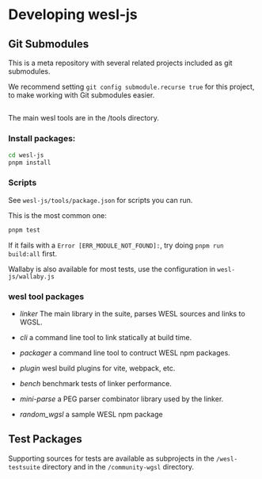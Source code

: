 # Developing wesl-js

## Git Submodules

This is a meta repository with several related projects
included as git submodules.

We recommend setting `git config submodule.recurse true` for this project,
to make working with Git submodules easier.

## 

The main wesl tools are in the /tools directory.

### Install packages:

```sh
cd wesl-js
pnpm install
```

### Scripts

See `wesl-js/tools/package.json` for scripts you can run. 

This is the most common one:

```sh
pnpm test
```

If it fails with a `Error [ERR_MODULE_NOT_FOUND]:`, try doing `pnpm run build:all` first.

Wallaby is also available for most tests, use the configuration in `wesl-js/wallaby.js`

### wesl tool packages

- *linker* The main library in the suite,
parses WESL sources and links to WGSL.
- *cli* a command line tool to link statically at build time.
- *packager* a command line tool to contruct
WESL npm packages.
- *plugin* wesl build plugins for vite, webpack, etc.

- *bench* benchmark tests of linker performance.
- *mini-parse* a PEG parser combinator library used by the linker.
- *random_wgsl* a sample WESL npm package

## Test Packages
Supporting sources for tests are available as subprojects in the
`/wesl-testsuite` directory
and in the `/community-wgsl` directory.